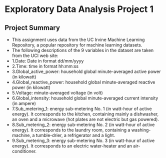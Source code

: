 # Exploratory Data Analysis Project 1

## Project Summary 
* This assignment uses data from the UC Irvine Machine Learning Repository, a popular repository for machine learning datasets. 
* The following descriptions of the 9 variables in the dataset are taken from the UCI web site:
* 1.Date: Date in format dd/mm/yyyy
* 2.Time: time in format hh:mm:ss
* 3.Global_active_power: household global minute-averaged active power (in kilowatt)
* 4.Global_reactive_power: household global minute-averaged reactive power (in kilowatt)
* 5.Voltage: minute-averaged voltage (in volt) 
* 6.Global_intensity: household global minute-averaged current intensity (in ampere)
* 7.Sub_metering_1: energy sub-metering No. 1 (in watt-hour of active energy). It corresponds to the kitchen, containing mainly a       dishwasher, an oven and a microwave (hot plates are not electric but gas powered).
* 8.Sub_metering_2: energy sub-metering No. 2 (in watt-hour of active energy). It corresponds to the laundry room, containing a         washing-machine, a tumble-drier, a refrigerator and a light.
* 9.Sub_metering_3: energy sub-metering No. 3 (in watt-hour of active energy). It corresponds to an electric water-heater and an air-conditioner.
